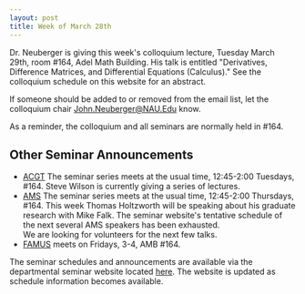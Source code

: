 ```yaml
---
layout: post
title: Week of March 28th
---
```


Dr. Neuberger is giving this week's colloquium lecture, Tuesday March 29th, room #164, Adel Math Building.
His talk is entitled "Derivatives, Difference Matrices, and Differential Equations (Calculus)."
See the colloquium schedule on this website for an abstract.

If someone should be added to or removed from the email list, 
let the colloquium chair John.Neuberger@NAU.Edu know.

As a reminder, the colloquium and all seminars are normally held in #164.

## Other Seminar Announcements ##

- [ACGT](acgtSpring2016) The seminar series meets at the usual time, 12:45-2:00 Tuesdays, #164.
	Steve Wilson is currently giving a series of lectures.
- [AMS](amsSpring2016) The seminar series meets at the usual time, 12:45-2:00 Thursdays, #164.
        This week Thomas Holtzworth will be speaking about his graduate research with Mike Falk.
        The seminar website's tentative schedule of the next several AMS speakers has been exhausted.  
        We are looking for volunteers for the next few talks.
- [FAMUS](famusSpring2016) meets on Fridays, 3-4, AMB #164.  

The seminar schedules and announcements are available via the departmental seminar website located [here](http://naumathstat.github.io/seminars).
The website is updated as  schedule information becomes available.